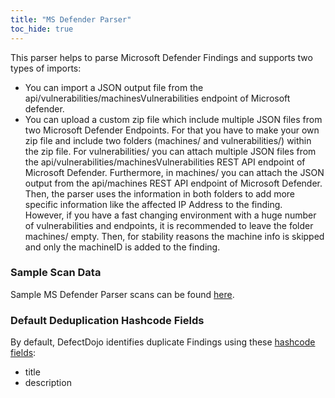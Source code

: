 ```yaml
---
title: "MS Defender Parser"
toc_hide: true
---
```

This parser helps to parse Microsoft Defender Findings and supports two types of imports:
- You can import a JSON output file from the api/vulnerabilities/machinesVulnerabilities endpoint of Microsoft defender.
- You can upload a custom zip file which include multiple JSON files from two Microsoft Defender Endpoints. For that you have to make your own zip file and include two folders (machines/ and vulnerabilities/) within the zip file. For vulnerabilities/ you can attach multiple JSON files from the api/vulnerabilities/machinesVulnerabilities REST API endpoint of Microsoft Defender. Furthermore, in machines/ you can attach the JSON output from the api/machines REST API endpoint of Microsoft Defender. Then, the parser uses the information in both folders to add more specific information like the affected IP Address to the finding.
<br>However, if you have a fast changing environment with a huge number of vulnerabilities and endpoints, it is recommended to leave the folder machines/ empty. Then, for stability reasons the machine info is skipped and only the machineID is added to the finding.

### Sample Scan Data
Sample MS Defender Parser scans can be found [here](https://github.com/DefectDojo/django-DefectDojo/tree/master/unittests/scans/ms_defender).

### Default Deduplication Hashcode Fields
By default, DefectDojo identifies duplicate Findings using these [hashcode fields](https://docs.defectdojo.com/en/working_with_findings/finding_deduplication/about_deduplication/):

- title
- description
